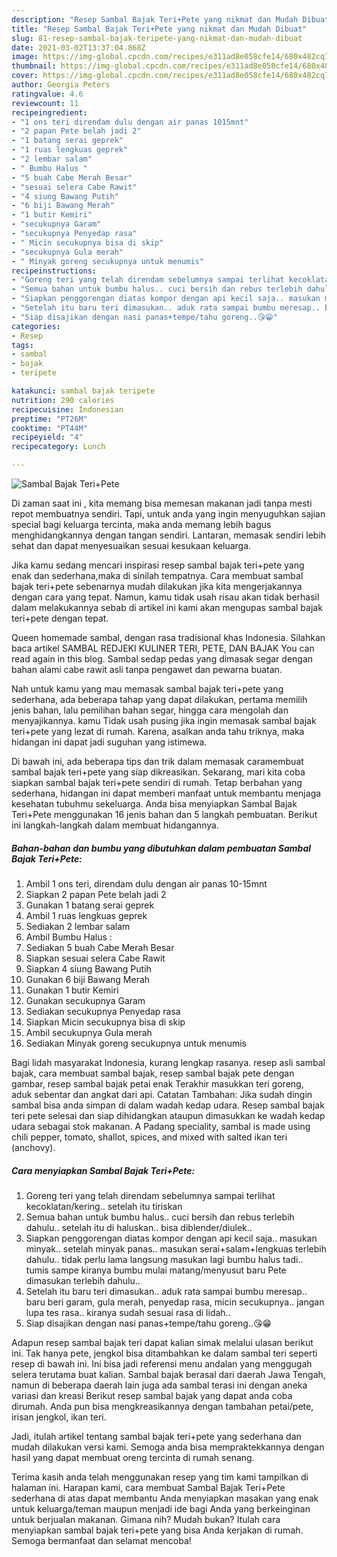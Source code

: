 ```yaml
---
description: "Resep Sambal Bajak Teri+Pete yang nikmat dan Mudah Dibuat"
title: "Resep Sambal Bajak Teri+Pete yang nikmat dan Mudah Dibuat"
slug: 81-resep-sambal-bajak-teripete-yang-nikmat-dan-mudah-dibuat
date: 2021-03-02T13:37:04.868Z
image: https://img-global.cpcdn.com/recipes/e311ad8e058cfe14/680x482cq70/sambal-bajak-teripete-foto-resep-utama.jpg
thumbnail: https://img-global.cpcdn.com/recipes/e311ad8e058cfe14/680x482cq70/sambal-bajak-teripete-foto-resep-utama.jpg
cover: https://img-global.cpcdn.com/recipes/e311ad8e058cfe14/680x482cq70/sambal-bajak-teripete-foto-resep-utama.jpg
author: Georgia Peters
ratingvalue: 4.6
reviewcount: 11
recipeingredient:
- "1 ons teri direndam dulu dengan air panas 1015mnt"
- "2 papan Pete belah jadi 2"
- "1 batang serai geprek"
- "1 ruas lengkuas geprek"
- "2 lembar salam"
- " Bumbu Halus "
- "5 buah Cabe Merah Besar"
- "sesuai selera Cabe Rawit"
- "4 siung Bawang Putih"
- "6 biji Bawang Merah"
- "1 butir Kemiri"
- "secukupnya Garam"
- "secukupnya Penyedap rasa"
- " Micin secukupnya bisa di skip"
- "secukupnya Gula merah"
- " Minyak goreng secukupnya untuk menumis"
recipeinstructions:
- "Goreng teri yang telah direndam sebelumnya sampai terlihat kecoklatan/kering.. setelah itu tiriskan"
- "Semua bahan untuk bumbu halus.. cuci bersih dan rebus terlebih dahulu.. setelah itu di haluskan.. bisa diblender/diulek.."
- "Siapkan penggorengan diatas kompor dengan api kecil saja.. masukan minyak.. setelah minyak panas.. masukan serai+salam+lengkuas terlebih dahulu.. tidak perlu lama langsung masukan lagi bumbu halus tadi.. tumis sampe kiranya bumbu mulai matang/menyusut baru Pete dimasukan terlebih dahulu.."
- "Setelah itu baru teri dimasukan.. aduk rata sampai bumbu meresap.. baru beri garam, gula merah, penyedap rasa, micin secukupnya.. jangan lupa tes rasa.. kiranya sudah sesuai rasa di lidah.."
- "Siap disajikan dengan nasi panas+tempe/tahu goreng..😘😁"
categories:
- Resep
tags:
- sambal
- bajak
- teripete

katakunci: sambal bajak teripete 
nutrition: 290 calories
recipecuisine: Indonesian
preptime: "PT26M"
cooktime: "PT44M"
recipeyield: "4"
recipecategory: Lunch

---
```



![Sambal Bajak Teri+Pete](https://img-global.cpcdn.com/recipes/e311ad8e058cfe14/680x482cq70/sambal-bajak-teripete-foto-resep-utama.jpg)

Di zaman  saat ini , kita memang bisa memesan makanan jadi tanpa mesti repot membuatnya sendiri. Tapi, untuk anda yang ingin menyuguhkan sajian special bagi keluarga tercinta, maka anda memang lebih bagus menghidangkannya dengan tangan sendiri. Lantaran, memasak sendiri lebih sehat dan dapat menyesuaikan sesuai kesukaan keluarga.

Jika kamu sedang mencari inspirasi resep sambal bajak teri+pete yang enak dan sederhana,maka di sinilah tempatnya. Cara membuat sambal bajak teri+pete  sebenarnya mudah dilakukan jika kita mengerjakannya dengan cara yang tepat. Namun, kamu tidak usah risau akan tidak berhasil dalam melakukannya 
sebab di artikel ini kami akan mengupas sambal bajak teri+pete dengan tepat.  

Queen homemade sambal, dengan rasa tradisional khas Indonesia. Silahkan baca artikel SAMBAL REDJEKI KULINER TERI, PETE, DAN BAJAK You can read again in this blog. Sambal sedap pedas yang dimasak segar dengan bahan alami cabe rawit asli tanpa pengawet dan pewarna buatan.

Nah untuk kamu yang mau memasak sambal bajak teri+pete yang sederhana, ada beberapa tahap yang dapat dilakukan, pertama memilih jenis bahan, lalu pemilihan bahan segar, hingga cara mengolah dan menyajikannya. kamu Tidak usah pusing jika ingin memasak sambal bajak teri+pete yang lezat di rumah. Karena, asalkan anda  tahu triknya, maka hidangan ini dapat jadi suguhan yang istimewa.

Di bawah ini, ada beberapa tips dan trik dalam memasak caramembuat sambal bajak teri+pete yang siap dikreasikan. Sekarang, mari kita coba siapkan sambal bajak teri+pete sendiri di rumah. Tetap berbahan yang sederhana, hidangan ini dapat memberi manfaat untuk membantu menjaga kesehatan tubuhmu sekeluarga. Anda bisa menyiapkan Sambal Bajak Teri+Pete menggunakan 16 jenis bahan dan 5 langkah pembuatan. Berikut ini langkah-langkah dalam membuat hidangannya.

<!--inarticleads1-->

##### Bahan-bahan dan bumbu yang dibutuhkan dalam pembuatan Sambal Bajak Teri+Pete:

1. Ambil 1 ons teri, direndam dulu dengan air panas 10-15mnt
1. Siapkan 2 papan Pete belah jadi 2
1. Gunakan 1 batang serai geprek
1. Ambil 1 ruas lengkuas geprek
1. Sediakan 2 lembar salam
1. Ambil  Bumbu Halus :
1. Sediakan 5 buah Cabe Merah Besar
1. Siapkan sesuai selera Cabe Rawit
1. Siapkan 4 siung Bawang Putih
1. Gunakan 6 biji Bawang Merah
1. Gunakan 1 butir Kemiri
1. Gunakan secukupnya Garam
1. Sediakan secukupnya Penyedap rasa
1. Siapkan  Micin secukupnya bisa di skip
1. Ambil secukupnya Gula merah
1. Sediakan  Minyak goreng secukupnya untuk menumis


Bagi lidah masyarakat Indonesia, kurang lengkap rasanya. resep asli sambal bajak, cara membuat sambal bajak, resep sambal bajak pete dengan gambar, resep sambal bajak petai enak Terakhir masukkan teri goreng, aduk sebentar dan angkat dari api. Catatan Tambahan: Jika sudah dingin sambal bisa anda simpan di dalam wadah kedap udara. Resep sambal bajak teri pete selesai dan siap dihidangkan ataupun dimasukkan ke wadah kedap udara sebagai stok makanan. A Padang speciality, sambal is made using chili pepper, tomato, shallot, spices, and mixed with salted ikan teri (anchovy). 

<!--inarticleads2-->

##### Cara menyiapkan Sambal Bajak Teri+Pete:

1. Goreng teri yang telah direndam sebelumnya sampai terlihat kecoklatan/kering.. setelah itu tiriskan
1. Semua bahan untuk bumbu halus.. cuci bersih dan rebus terlebih dahulu.. setelah itu di haluskan.. bisa diblender/diulek..
1. Siapkan penggorengan diatas kompor dengan api kecil saja.. masukan minyak.. setelah minyak panas.. masukan serai+salam+lengkuas terlebih dahulu.. tidak perlu lama langsung masukan lagi bumbu halus tadi.. tumis sampe kiranya bumbu mulai matang/menyusut baru Pete dimasukan terlebih dahulu..
1. Setelah itu baru teri dimasukan.. aduk rata sampai bumbu meresap.. baru beri garam, gula merah, penyedap rasa, micin secukupnya.. jangan lupa tes rasa.. kiranya sudah sesuai rasa di lidah..
1. Siap disajikan dengan nasi panas+tempe/tahu goreng..😘😁


Adapun resep sambal bajak teri dapat kalian simak melalui ulasan berikut ini. Tak hanya pete, jengkol bisa ditambahkan ke dalam sambal teri seperti resep di bawah ini. Ini bisa jadi referensi menu andalan yang menggugah selera terutama buat kalian. Sambal bajak berasal dari daerah Jawa Tengah, namun di beberapa daerah lain juga ada sambal terasi ini dengan aneka variasi dan kreasi Berikut resep sambal bajak yang dapat anda coba dirumah. Anda pun bisa mengkreasikannya dengan tambahan petai/pete, irisan jengkol, ikan teri. 

Jadi, itulah artikel tentang  sambal bajak teri+pete  yang sederhana dan mudah dilakukan versi kami. Semoga anda bisa mempraktekkannya dengan hasil yang dapat membuat oreng tercinta di rumah senang. 

Terima kasih anda telah menggunakan resep yang tim kami tampilkan di halaman ini. Harapan kami, cara membuat  Sambal Bajak Teri+Pete sederhana di atas dapat membantu Anda menyiapkan masakan yang enak untuk keluarga/teman maupun menjadi ide bagi Anda yang berkeinginan untuk berjualan makanan. Gimana nih? Mudah bukan? Itulah cara menyiapkan sambal bajak teri+pete yang bisa Anda kerjakan di rumah. Semoga bermanfaat dan selamat mencoba!

